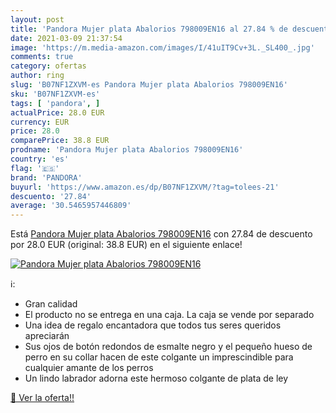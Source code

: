 ```yaml
---
layout: post
title: 'Pandora Mujer plata Abalorios 798009EN16 al 27.84 % de descuento'
date: 2021-03-09 21:37:54
image: 'https://m.media-amazon.com/images/I/41uIT9Cv+3L._SL400_.jpg'
comments: true
category: ofertas
author: ring
slug: 'B07NF1ZXVM-es Pandora Mujer plata Abalorios 798009EN16'
sku: 'B07NF1ZXVM-es'
tags: [ 'pandora', ]
actualPrice: 28.0 EUR
currency: EUR
price: 28.0
comparePrice: 38.8 EUR
prodname: 'Pandora Mujer plata Abalorios 798009EN16'
country: 'es'
flag: '🇪🇸'
brand: 'PANDORA'
buyurl: 'https://www.amazon.es/dp/B07NF1ZXVM/?tag=tolees-21'
descuento: '27.84'
average: '30.5465957446809'
---
```


Está [Pandora Mujer plata Abalorios 798009EN16](https://www.amazon.es/dp/B07NF1ZXVM/?tag=tolees-21) con 27.84 de descuento por 28.0 EUR (original: 38.8 EUR) en el siguiente enlace!

[![Pandora Mujer plata Abalorios 798009EN16](https://m.media-amazon.com/images/I/41uIT9Cv+3L._SL400_.jpg)](https://www.amazon.es/dp/B07NF1ZXVM/?tag=tolees-21)

ℹ️:

- Gran calidad
- El producto no se entrega en una caja. La caja se vende por separado
- Una idea de regalo encantadora que todos tus seres queridos apreciarán
- Sus ojos de botón redondos de esmalte negro y el pequeño hueso de perro en su collar hacen de este colgante un imprescindible para cualquier amante de los perros
- Un lindo labrador adorna este hermoso colgante de plata de ley

[🛒 Ver la oferta!!](https://www.amazon.es/dp/B07NF1ZXVM/?tag=tolees-21)
